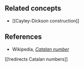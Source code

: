 
## Related concepts

* [[Cayley-Dickson construction]]

## References

* Wikipedia, _[Catalan number](https://en.wikipedia.org/wiki/Catalan_number)_

[[!redirects Catalan numbers]]
